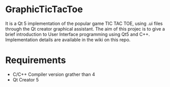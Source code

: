 # GraphicTicTacToe

It is a Qt 5 implementation of the popular game TIC TAC TOE, using .ui files through the Qt creator graphical assistant.
The aim of this projec is to give a brief introduction to User Interface programming using Qt5 and C++. Implementation
details are available in the wiki on this repo.

# Requirements

- C/C++ Compiler version grather than 4
- Qt Creator 5

